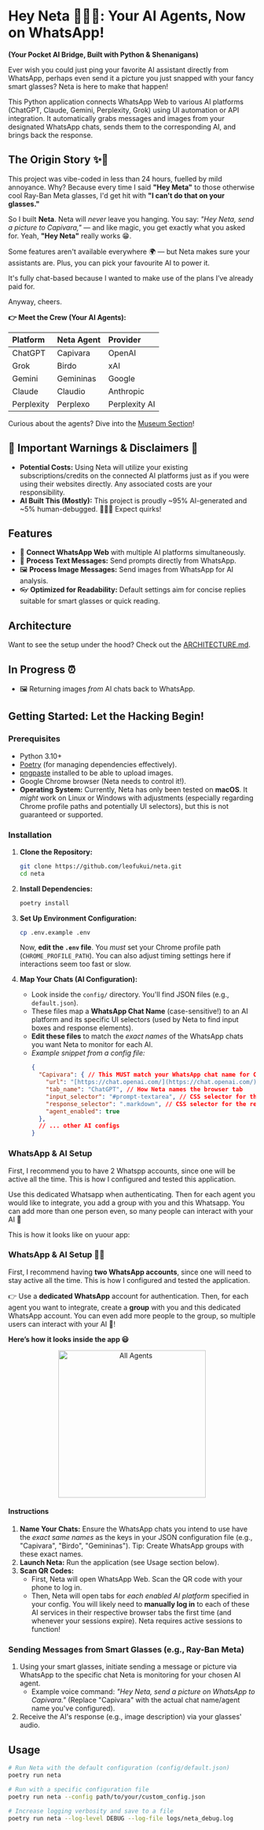 # Hey Neta 👋🏴‍☠️: Your AI Agents, Now on WhatsApp!

**(Your Pocket AI Bridge, Built with Python & Shenanigans)**

Ever wish you could just ping your favorite AI assistant directly from WhatsApp, perhaps even send it a picture you just snapped with your fancy smart glasses? Neta is here to make that happen!

This Python application connects WhatsApp Web to various AI platforms (ChatGPT, Claude, Gemini, Perplexity, Grok) using UI automation or API integration.
It automatically grabs messages and images from your designated WhatsApp chats, sends them to the corresponding AI, and brings back the response.


## The Origin Story ✨🔮

This project was vibe-coded in less than 24 hours, fuelled by mild annoyance.
Why? Because every time I said **"Hey Meta"** to those otherwise cool Ray-Ban Meta glasses, I'd get hit with **"I can't do that on your glasses."**

So I built **Neta**.
Neta will *never* leave you hanging.
You say: _"Hey Neta, send a picture to Capivara,"_ — and like magic, you get exactly what you asked for.
Yeah, **"Hey Neta"** really works 😁.

Some features aren't available everywhere 🌍 — but Neta makes sure your assistants are. Plus, you can pick your favourite AI to power it.

It's fully chat-based because I wanted to make use of the plans I’ve already paid for.

Anyway, cheers.


**👉 Meet the Crew (Your AI Agents):**

| Platform    | Neta Agent    | Provider    |
| :---------- | :------------ | :---------- |
| ChatGPT     | Capivara      | OpenAI      |
| Grok        | Birdo         | xAI         |
| Gemini      | Gemininas     | Google      |
| Claude      | Claudio       | Anthropic   |
| Perplexity  | Perplexo      | Perplexity AI|

Curious about the agents? Dive into the [Museum Section](./docs/museum/README.md)!

## 🚨 Important Warnings & Disclaimers 🚨

* **Potential Costs:** Using Neta will utilize your existing subscriptions/credits on the connected AI platforms just as if you were using their websites directly. Any associated costs are your responsibility.
* **AI Built This (Mostly):** This project is proudly ~95% AI-generated and ~5% human-debugged. 🤖👨‍💻 Expect quirks!

## Features

* 🔗 **Connect WhatsApp Web** with multiple AI platforms simultaneously.
* 💬 **Process Text Messages:** Send prompts directly from WhatsApp.
* 🖼️ **Process Image Messages:** Send images from WhatsApp for AI analysis.
* 👓 **Optimized for Readability:** Default settings aim for concise replies suitable for smart glasses or quick reading.

## Architecture

Want to see the setup under the hood? Check out the [ARCHITECTURE.md](docs/ARCHITECTURE.md).

## In Progress ⏰

* 🖼️ Returning images *from* AI chats back to WhatsApp.

## Getting Started: Let the Hacking Begin!

### Prerequisites

* Python 3.10+
* [Poetry](https://python-poetry.org/) (for managing dependencies effectively).
* [pngpaste](https://formulae.brew.sh/formula/pngpaste) installed to be able to upload images.
* Google Chrome browser (Neta needs to control it!).
* **Operating System:** Currently, Neta has only been tested on **macOS**. It *might* work on Linux or Windows with adjustments (especially regarding Chrome profile paths and potentially UI selectors), but this is not guaranteed or supported.

### Installation

1.  **Clone the Repository:**
    ```bash
    git clone https://github.com/leofukui/neta.git
    cd neta
    ```

2.  **Install Dependencies:**
    ```bash
    poetry install
    ```

3.  **Set Up Environment Configuration:**
    ```bash
    cp .env.example .env
    ```
    Now, **edit the `.env` file**. You *must* set your Chrome profile path (`CHROME_PROFILE_PATH`). You can also adjust timing settings here if interactions seem too fast or slow.

4.  **Map Your Chats (AI Configuration):**
    * Look inside the `config/` directory. You'll find JSON files (e.g., `default.json`).
    * These files map a **WhatsApp Chat Name** (case-sensitive!) to an AI platform and its specific UI selectors (used by Neta to find input boxes and response elements).
    * **Edit these files** to match the *exact names* of the WhatsApp chats you want Neta to monitor for each AI.
    * *Example snippet from a config file:*
        ```json
        {
          "Capivara": { // This MUST match your WhatsApp chat name for ChatGPT
            "url": "[https://chat.openai.com/](https://chat.openai.com/)",
            "tab_name": "ChatGPT", // How Neta names the browser tab
            "input_selector": "#prompt-textarea", // CSS selector for the input field
            "response_selector": ".markdown", // CSS selector for the response area
            "agent_enabled": true
          },
          // ... other AI configs
        }
        ```

### WhatsApp & AI Setup

First, I recommend you to have 2 Whatspp accounts, since one will be active all the time. This is how I configured and tested this application.

Use this dedicated Whatsapp when authenticating. Then for each agent you would like to integrate, you add a group with you and this Whatsapp. You can add more than one person even, so many people can interact with your AI :robot:

This is how it looks like on yuour app:

### WhatsApp & AI Setup 📱🤖

First, I recommend having **two WhatsApp accounts**, since one will need to stay active all the time.
This is how I configured and tested the application.

👉 Use a **dedicated WhatsApp** account for authentication. Then, for each agent you want to integrate, create a **group** with you and this dedicated WhatsApp account.
You can even add more people to the group, so multiple users can interact with your AI 🤖!

**Here’s how it looks inside the app 😃**

<p align="center">
  <img src="./docs/whatsapp.webp" alt="All Agents" width="300"/>
</p>

#### Instructions

1.  **Name Your Chats:** Ensure the WhatsApp chats you intend to use have the *exact same names* as the keys in your JSON configuration file (e.g., "Capivara", "Birdo", "Gemininas"). Tip: Create WhatsApp groups with these exact names.
2.  **Launch Neta:** Run the application (see Usage section below).
3.  **Scan QR Codes:**
    * First, Neta will open WhatsApp Web. Scan the QR code with your phone to log in.
    * Then, Neta will open tabs for *each enabled AI platform* specified in your config. You will likely need to **manually log in** to each of these AI services in their respective browser tabs the first time (and whenever your sessions expire). Neta requires active sessions to function!

### Sending Messages from Smart Glasses (e.g., Ray-Ban Meta)

1.  Using your smart glasses, initiate sending a message or picture via WhatsApp to the specific chat Neta is monitoring for your chosen AI agent.
    * Example voice command: *"Hey Neta, send a picture on WhatsApp to Capivara."* (Replace "Capivara" with the actual chat name/agent name you've configured).
2.  Receive the AI's response (e.g., image description) via your glasses' audio.

## Usage

```bash
# Run Neta with the default configuration (config/default.json)
poetry run neta

# Run with a specific configuration file
poetry run neta --config path/to/your/custom_config.json

# Increase logging verbosity and save to a file
poetry run neta --log-level DEBUG --log-file logs/neta_debug.log
